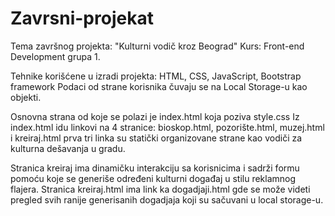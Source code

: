 # Zavrsni-projekat
Tema završnog projekta: "Kulturni vodič kroz Beograd"
Kurs: Front-end Development grupa 1.

Tehnike korišćene u izradi projekta: HTML, CSS, JavaScript, Bootstrap framework
Podaci od strane korisnika čuvaju se na Local Storage-u kao objekti.

Osnovna strana od koje se polazi je index.html koja poziva style.css
Iz index.html idu linkovi na 4 stranice: bioskop.html, pozorište.html, muzej.html i kreiraj.html
prva tri linka su statički organizovane strane kao vodiči za kulturna dešavanja u gradu.

Stranica kreiraj ima dinamičku interakciju sa korisnicima i sadrži formu pomoću koje se
generiše određeni kulturni događaj u stilu reklamnog flajera.
Stranica kreiraj.html ima link ka dogadjaji.html gde se može videti pregled svih ranije generisanih 
dogadjaja koji su sačuvani u local storage-u.
